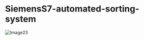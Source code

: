 # SiemensS7-automated-sorting-system

![Image23](https://github.com/user-attachments/assets/85ab0c34-80d1-4ffd-8bc7-82497ed3a24c)
